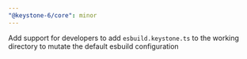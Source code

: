 ```yaml
---
"@keystone-6/core": minor
---
```


Add support for developers to add `esbuild.keystone.ts` to the working directory to mutate the default esbuild configuration
